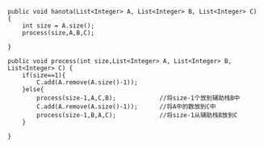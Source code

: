     public void hanota(List<Integer> A, List<Integer> B, List<Integer> C) {
        int size = A.size();
        process(size,A,B,C);

    }

    public void process(int size,List<Integer> A, List<Integer> B, List<Integer> C) {
        if(size==1){
            C.add(A.remove(A.size()-1));
        }else{
            process(size-1,A,C,B);            //将size-1个放到辅助栈B中
            C.add(A.remove(A.size()-1));      //将A中的数放到C中
            process(size-1,B,A,C);            //将size-1从辅助栈B放到C
        }

    }
